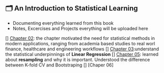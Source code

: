 ## 🗂️ An Introduction to Statistical Learning 
- Documenting everything learned from this book 
- Notes, Excercises and Projects everything will be uploaded here 

[] [Chapter 02](https://www.notion.so/harikesh067/Chapter-02-240a186274a48027b7bcc45e5fcf7d23?source=copy_link): the chapter motivated the need for statistical methods in modern applications, ranging from academia based studies to real worl finance, healthcare and engineering workflows 
[] [Chapter 03](https://www.notion.so/harikesh067/Chapter-02-240a186274a48027b7bcc45e5fcf7d23?source=copy_link):understand the statistical underpinnings of **Linear Regression**
[] [Chapter 05](https://www.notion.so/harikesh067/chapter-05-241a186274a48013a648c517a1ddde1f?source=copy_link): learned about **resampling** and why it is important. Understood the difference between K-fold CV and Bootstraping 
[] [Chaper 06]